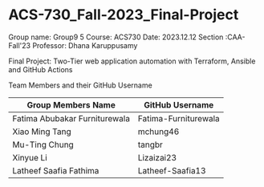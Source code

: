 # ACS-730_Fall-2023_Final-Project

Group name: Group9 5
Course: ACS730
Date: 2023.12.12
Section :CAA-Fall'23
Professor: Dhana Karuppusamy

Final Project: Two-Tier web application automation with Terraform, Ansible and GitHub Actions

Team Members and their GitHub Username

| Group Members Name              | GitHub Username       |
|--------------------------------|-----------------------|
| Fatima Abubakar Furniturewala  | Fatima-Furniturewala  |
| Xiao Ming Tang                 | mchung46              |
| Mu-Ting Chung                  | tangbr                |
| Xinyue Li                      | Lizaizai23            |
| Latheef Saafia Fathima         | Latheef-Saafia13      |

